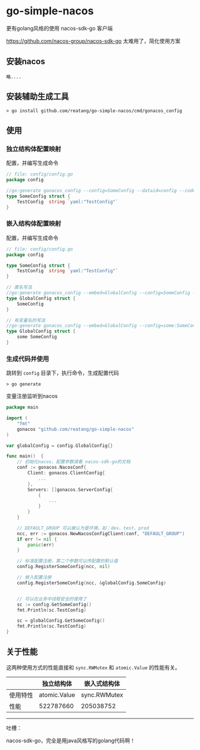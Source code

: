 # go-simple-nacos
更有golang风格的使用 nacos-sdk-go 客户端

https://github.com/nacos-group/nacos-sdk-go 太难用了，简化使用方案

## 安装nacos

    略....

## 安装辅助生成工具

```
> go install github.com/reatang/go-simple-nacos/cmd/gonacos_config
```

## 使用

### 独立结构体配置映射

配置，并编写生成命令
```go
// file: config/config.go
package config

//go:generate gonacos_config --config=SomeConfig --dataid=config --codec=yaml
type SomeConfig struct {
	TestConfig  string `yaml:"TestConfig"`
}
```

### 嵌入结构体配置映射

配置，并编写生成命令

```go
// file: config/config.go
package config

type SomeConfig struct {
    TestConfig  string `yaml:"TestConfig"`
}

// 匿名写法
//go:generate gonacos_config --embed=GlobalConfig --config=SomeConfig --dataid=config --codec=yaml
type GlobalConfig struct {
    SomeConfig
}

// 有变量名的写法
//go:generate gonacos_config --embed=GlobalConfig --config=some:SomeConfig --dataid=config --codec=yaml
type GlobalConfig struct {
    some SomeConfig
}

```

### 生成代码并使用

跳转到 `config` 目录下，执行命令，生成配置代码
```
> go generate
```

变量注册监听到nacos
```go
package main

import (
	"fmt"
	gonacos "github.com/reatang/go-simple-nacos"
)

var globalConfig = config.GlobalConfig{}

func main()  {
	// 初始化nacos，配置参数请看 nacos-sdk-go的文档
	conf := gonacos.NacosConf{
		Client: gonacos.ClientConfig{
			...
		},
		Servers: []gonacos.ServerConfig{
			{
				...
			}
		}
	}

	// DEFAULT_GROUP 可以被认为是环境，如：dev、test、prod
	ncc, err := gonacos.NewNacosConfigClient(conf, "DEFAULT_GROUP")
	if err != nil {
		panic(err)
	}

	// 标准配置注册，第二个参数可以传配置的默认值
	config.RegisterSomeConfig(ncc, nil)

	// 嵌入配置注册
	config.RegisterSomeConfig(ncc, &globalConfig.SomeConfig)


	// 可以在业务中线程安全的使用了
	sc := config.GetSomeConfig()
	fmt.Println(sc.TestConfig)

	sc = globalConfig.GetSomeConfig()
	fmt.Println(sc.TestConfig)
}
```

## 关于性能

这两种使用方式的性能直接和 `sync.RWMutex` 和 `atomic.Value` 的性能有关。

|      | 独立结构体        | 嵌入式结构体       |
|------|--------------|--------------|
| 使用特性 | atomic.Value | sync.RWMutex |
| 性能   | 522787660    | 205038752    |  


---

吐槽：

nacos-sdk-go，完全是用java风格写的golang代码啊！
